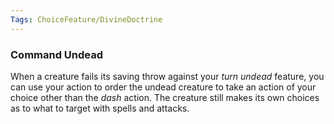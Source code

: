 ```yaml
---
Tags: ChoiceFeature/DivineDoctrine
---
```

### Command Undead
When a creature fails its saving throw against your *turn undead* feature, you can use your action to order the undead creature to take an action of your choice other than the *dash* action. The creature still makes its own choices as to what to target with spells and attacks.